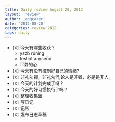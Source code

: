```yaml
---
title: Daily review August 20, 2012 
layout: 'review'
author: 'eggcaker'
date: '2012-08-20'
categories: review 2012
tags: daily
---
```



  * `[X]` 今天有哪些收获？ 
    * yzzb runing 
    * testint anysend 
    * 平静的心 
  * `[X]` 今天有没有控制好自己的情绪? 
  * `[X]` 非礼勿视，非礼勿听,论人是非者，必是是非人。 
  * `[X]` 今天的计划完成了吗？ 
  * `[X]` 今天的好习惯执行了吗？ 
  * `[X]` 整理收集篮 
  * `[X]` 写日记 
  * `[X]` 记账 
  * `[X]` 发布日志草稿 

